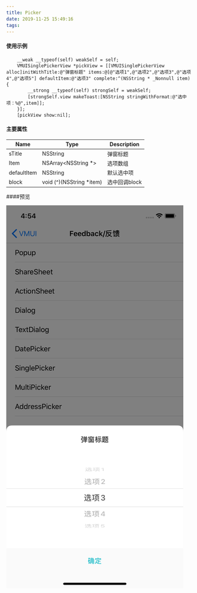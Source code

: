 ```yaml
---
title: Picker
date: 2019-11-25 15:49:16
tags:
---
```

#### 使用示例

```
    __weak __typeof(self) weakSelf = self;
    VMUISinglePickerView *pickView = [[VMUISinglePickerView alloc]initWithTitle:@"弹窗标题" items:@[@"选项1",@"选项2",@"选项3",@"选项4",@"选项5"] defaultItem:@"选项3" complete:^(NSString * _Nonnull item) {
        __strong __typeof(self) strongSelf = weakSelf;
        [strongSelf.view makeToast:[NSString stringWithFormat:@"选中项：%@",item]];
    }];
    [pickView show:nil];
```



#### 主要属性

| Name        | Type                     | Description   |
| ----------- | ------------------------ | ------------- |
| sTitle      | NSString                 | 弹窗标题      |
| Item        | NSArray<NSString *>      | 选项数组      |
| defaultItem | NSString                 | 默认选中项    |
| block       | void (^)(NSString *item) | 选中回调block |



####预览

![Picker](images/PIcker.png)